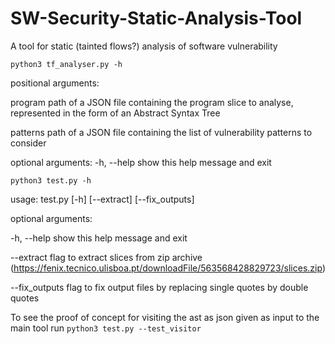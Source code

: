 # SW-Security-Static-Analysis-Tool

A tool for static (tainted flows?) analysis of software vulnerability

`python3 tf_analyser.py -h`

positional arguments:

  program     path of a JSON file containing the program slice to analyse,
              represented in the form of an Abstract Syntax Tree

  patterns    path of a JSON file containing the list of vulnerability
              patterns to consider

optional arguments:
  -h, --help  show this help message and exit

`python3 test.py -h`

usage: test.py [-h] [--extract] [--fix_outputs]

optional arguments:

  -h, --help     show this help message and exit

  --extract      flag to extract slices from zip archive (https://fenix.tecnico.ulisboa.pt/downloadFile/563568428829723/slices.zip)

  --fix_outputs  flag to fix output files by replacing single quotes by double
                 quotes

To see the proof of concept for visiting the ast as json given as input to the main tool run
`python3 test.py --test_visitor`
